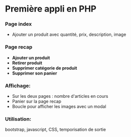 # Première appli en PHP

### Page index
- Ajouter un produit avec quantité, prix, description, image

### Page recap
-  **Ajouter un produit**  
-  **Retirer produit**  
-  **Supprimer catégorie de produit**  
-  **Supprimer son panier**  

### Affichage:  
- Sur les deux pages : nombre d'articles en cours
- Panier sur la page recap  
- Boucle pour afficher les images avec un modal


### Utilisation:
bootstrap, javascript, CSS, temporisation de sortie
